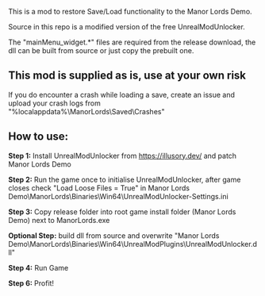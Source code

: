 This is a mod to restore Save/Load functionality to the Manor Lords Demo.

Source in this repo is a modified version of the free UnrealModUnlocker. 

The "mainMenu_widget.\*" files are required from the release download, the dll can be built from source or just copy the prebuilt one.  

## This mod is supplied as is, use at your own risk
If you do encounter a crash while loading a save, create an issue and upload your crash logs from "%localappdata%\ManorLords\Saved\Crashes"

## How to use:
**Step 1:** Install UnrealModUnlocker from https://illusory.dev/ and patch Manor Lords Demo

**Step 2:** Run the game once to initialise UnrealModUnlocker, after game closes check "Load Loose Files = True" in Manor Lords Demo\ManorLords\Binaries\Win64\UnrealModUnlocker-Settings.ini

**Step 3:** Copy release folder into root game install folder (Manor Lords Demo) next to ManorLords.exe

**Optional Step:** build dll from source and overwrite "Manor Lords Demo\ManorLords\Binaries\Win64\UnrealModPlugins\UnrealModUnlocker.dll"

**Step 4:** Run Game

**Step 6:** Profit!





